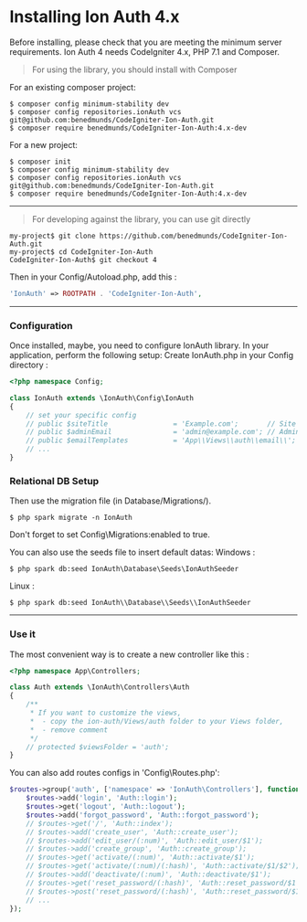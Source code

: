 Installing Ion Auth 4.x
===================================

Before installing, please check that you are meeting the minimum server requirements.
Ion Auth 4 needs CodeIgniter 4.x, PHP 7.1 and Composer.

> For using the library, you should install with Composer

For an existing composer project:
```shell
$ composer config minimum-stability dev
$ composer config repositories.ionAuth vcs git@github.com:benedmunds/CodeIgniter-Ion-Auth.git
$ composer require benedmunds/CodeIgniter-Ion-Auth:4.x-dev
```

For a new project:
```shell
$ composer init
$ composer config minimum-stability dev
$ composer config repositories.ionAuth vcs git@github.com:benedmunds/CodeIgniter-Ion-Auth.git
$ composer require benedmunds/CodeIgniter-Ion-Auth:4.x-dev
```
---

> For developing against the library, you can use git directly
```shell
my-project$ git clone https://github.com/benedmunds/CodeIgniter-Ion-Auth.git
my-project$ cd CodeIgniter-Ion-Auth
CodeIgniter-Ion-Auth$ git checkout 4
```
Then in your Config/Autoload.php, add this :
```php
'IonAuth' => ROOTPATH . 'CodeIgniter-Ion-Auth',
```

---

### Configuration
Once installed, maybe, you need to configure IonAuth library.
In your application, perform the following setup:
Create IonAuth.php in your Config directory :
```php
<?php namespace Config;

class IonAuth extends \IonAuth\Config\IonAuth
{
    // set your specific config
    // public $siteTitle                = 'Example.com';       // Site Title, example.com
    // public $adminEmail               = 'admin@example.com'; // Admin Email, admin@example.com
    // public $emailTemplates           = 'App\\Views\\auth\\email\\';
    // ...
}

```

### Relational DB Setup
Then use the migration file (in Database/Migrations/).
```
$ php spark migrate -n IonAuth
```
Don't forget to set Config\Migrations:enabled to true.

You can also use the seeds file to insert default datas:
Windows :
```
$ php spark db:seed IonAuth\Database\Seeds\IonAuthSeeder
```
Linux :
```
$ php spark db:seed IonAuth\\Database\\Seeds\\IonAuthSeeder
```

---

### Use it
The most convenient way is to create a new controller like this :
```php
<?php namespace App\Controllers;

class Auth extends \IonAuth\Controllers\Auth
{
    /**
     * If you want to customize the views,
     *  - copy the ion-auth/Views/auth folder to your Views folder,
     *  - remove comment
     */
    // protected $viewsFolder = 'auth';
}
```
You can also add routes configs in 'Config\Routes.php':
```php
$routes->group('auth', ['namespace' => 'IonAuth\Controllers'], function ($routes) {
	$routes->add('login', 'Auth::login');
	$routes->get('logout', 'Auth::logout');
	$routes->add('forgot_password', 'Auth::forgot_password');
	// $routes->get('/', 'Auth::index');
	// $routes->add('create_user', 'Auth::create_user');
	// $routes->add('edit_user/(:num)', 'Auth::edit_user/$1');
	// $routes->add('create_group', 'Auth::create_group');
	// $routes->get('activate/(:num)', 'Auth::activate/$1');
	// $routes->get('activate/(:num)/(:hash)', 'Auth::activate/$1/$2');
	// $routes->add('deactivate/(:num)', 'Auth::deactivate/$1');
	// $routes->get('reset_password/(:hash)', 'Auth::reset_password/$1');
	// $routes->post('reset_password/(:hash)', 'Auth::reset_password/$1');
	// ...
});
```
